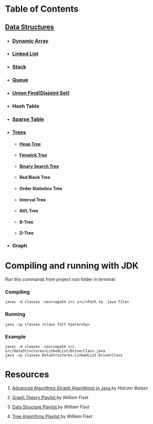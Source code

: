 # Table of Contents

<!-- Data Structure Contents -->
## [Data Structures](https://github.com/Amirparsa-Sal/Data-Structure-Algorithms/tree/master/src/datastructures)
* ### [Dynamic Array](https://github.com/Amirparsa-Sal/Data-Structure-Algorithms/tree/master/src/datastructures/dynamicarray)

* ### [Linked List](https://github.com/Amirparsa-Sal/Data-Structure-Algorithms/tree/master/src/datastructures/linkedlist)

* ### [Stack](https://github.com/Amirparsa-Sal/Data-Structure-Algorithms/tree/master/src/datastructures/stack)

* ### [Queue](https://github.com/Amirparsa-Sal/Data-Structure-Algorithms/tree/master/src/datastructures/queue)

* ### [Union Find(Disjoint Set)](https://github.com/Amirparsa-Sal/Data-Structure-Algorithms/tree/master/src/datastructures/unionfind)

* ### Hash Table

* ### [Sparse Table](https://github.com/Amirparsa-Sal/Data-Structure-Algorithms/tree/master/src/datastructures/sparsetable)

* ### [Trees](https://github.com/Amirparsa-Sal/Data-Structure-Algorithms/tree/master/src/datastructures/trees)
  * #### [Heap Tree](https://github.com/Amirparsa-Sal/Data-Structure-Algorithms/tree/master/src/datastructures/heap)
  
  * #### [Fenwick Tree](https://github.com/Amirparsa-Sal/Data-Structure-Algorithms/tree/master/src/datastructures/fenwicktree)
  
  * #### [Binary Search Tree](https://github.com/Amirparsa-Sal/Data-Structure-Algorithms/tree/master/src/datastructures/binarysearchtree)
  
  * #### Red Black Tree
  
  * #### Order Statistics Tree
  
  * #### Interval Tree
  
  * #### AVL Tree
  
  * #### B-Tree
  
  * #### D-Tree
  
* ### Graph

# Compiling and running with JDK

Run this commands from project root folder in terminal:

### Compiling

```
javac -d classes -sourcepath src src/<Path to .java file>
```

### Running

```
java -cp classes <class full hierarchy>
```

### Example

```
javac -d classes -sourcepath src src/DataStructures/LinkedList/DriverClass.java
java -cp classes DataStructures.LinkedList.DriverClass
```

# Resources  

<ol>
  <li> <p><a href="https://www.udemy.com/course/advanced-algorithms-in-java"> Advanced Algorithms (Graph Algorithms) in Java </a> by <i> Holczer Balazs </i> </p> </li>
  <li> <p><a href="https://www.youtube.com/playlist?list=PLDV1Zeh2NRsDGO4--qE8yH72HFL1Km93P"> Graph Theory Playlist </a> by <i> William Fiset </i> </p> </li> 
  <li> <p><a href="https://www.youtube.com/playlist?list=PLDV1Zeh2NRsB6SWUrDFW2RmDotAfPbeHu"> Data Structure Playlist </a> by <i> William Fiset </i> </p> </li>
  <li> <p><a href="https://www.youtube.com/playlist?list=PLDV1Zeh2NRsAsbafOroUBnNV8fhZa7P4u"> Tree Algorithms Playlist </a> by <i> William Fiset </i> </p> </li>
</ol>
